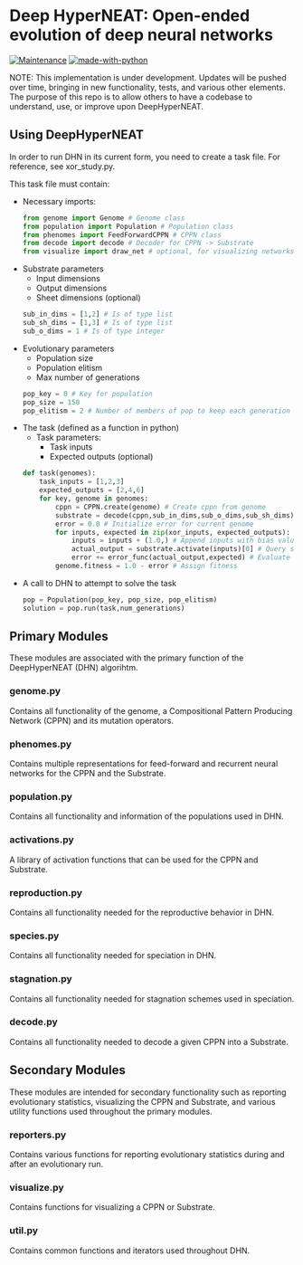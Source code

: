 # Deep HyperNEAT: Open-ended evolution of deep neural networks
[![Maintenance](https://img.shields.io/badge/Maintained%3F-yes-green.svg)](https://GitHub.com/Naereen/StrapDown.js/graphs/commit-activity)
[![made-with-python](https://img.shields.io/badge/Made%20with-Python-1f425f.svg)](https://www.python.org/)

NOTE: This implementation is under development. Updates will be pushed over time, bringing in new functionality, tests, and various other elements. The purpose of this repo is to allow others to have a codebase to understand, use, or improve upon DeepHyperNEAT.

## Using DeepHyperNEAT
In order to run DHN in its current form, you need to create a task file. For reference, see xor_study.py.

This task file must contain:
- Necessary imports:
	```python
	from genome import Genome # Genome class
	from population import Population # Population class
	from phenomes import FeedForwardCPPN # CPPN class
	from decode import decode # Decoder for CPPN -> Substrate
	from visualize import draw_net # optional, for visualizing networks
	```
- Substrate parameters
	* Input dimensions
	* Output dimensions
	* Sheet dimensions (optional)
	```python
	sub_in_dims = [1,2] # Is of type list
	sub_sh_dims = [1,3] # Is of type list
	sub_o_dims = 1 # Is of type integer
	```
- Evolutionary parameters
	* Population size
	* Population elitism
	* Max number of generations
	```python
	pop_key = 0 # Key for population
	pop_size = 150
	pop_elitism = 2 # Number of members of pop to keep each generation
	```
- The task (defined as a function in python)
	* Task parameters:
		* Task inputs
		* Expected outputs (optional)
	```python
	def task(genomes):
		task_inputs = [1,2,3]
		expected_outputs = [2,4,6]
		for key, genome in genomes:
			cppn = CPPN.create(genome) # Create cppn from genome
			substrate = decode(cppn,sub_in_dims,sub_o_dims,sub_sh_dims) # Decode cppn into substrate
			error = 0.0 # Initialize error for current genome
			for inputs, expected in zip(xor_inputs, expected_outputs):
				inputs = inputs + (1.0,) # Append inputs with bias value
				actual_output = substrate.activate(inputs)[0] # Query substrate
				error += error_func(actual_output,expected) # Evaluate error
			genome.fitness = 1.0 - error # Assign fitness
	```
- A call to DHN to attempt to solve the task
	```python
	pop = Population(pop_key, pop_size, pop_elitism)
	solution = pop.run(task,num_generations)
	```

## Primary Modules
These modules are associated with the primary function of the DeepHyperNEAT (DHN) algorihtm.
### genome.py
Contains all functionality of the genome, a Compositional Pattern Producing Network (CPPN) and its mutation operators.
### phenomes.py
Contains multiple representations for feed-forward and recurrent neural networks for the CPPN and the Substrate.
### population.py
Contains all functionality and information of the populations used in DHN.
### activations.py
A library of activation functions that can be used for the CPPN and Substrate.
### reproduction.py
Contains all functionality needed for the reproductive behavior in DHN.
### species.py
Contains all functionality needed for speciation in DHN.
### stagnation.py
Contains all functionality needed for stagnation schemes used in speciation.
### decode.py
Contains all functionality needed to decode a given CPPN into a Substrate.

## Secondary Modules
These modules are intended for secondary functionality such as reporting evolutionary statistics, visualizing the CPPN and Substrate, and various utility functions used throughout the primary modules.
### reporters.py
Contains various functions for reporting evolutionary statistics during and after an evolutionary run.
### visualize.py
Contains functions for visualizing a CPPN or Substrate.
### util.py
Contains common functions and iterators used throughout DHN.
